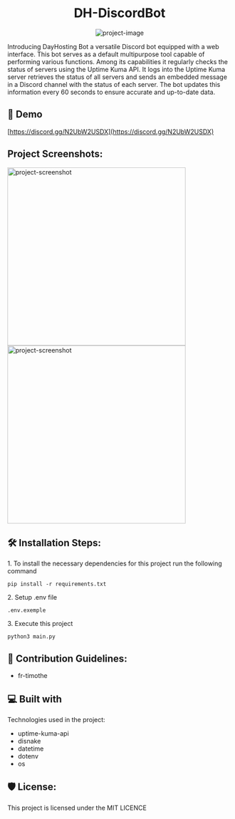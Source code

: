 <h1 align="center" id="title">DH-DiscordBot</h1>

<p align="center"><img src="https://socialify.git.ci/nicolabcraft/DH-DiscordBot/image?font=Jost&amp;forks=1&amp;issues=1&amp;language=1&amp;name=1&amp;owner=1&amp;pulls=1&amp;stargazers=1&amp;theme=Auto" alt="project-image"></p>

<p id="description">Introducing DayHosting Bot a versatile Discord bot equipped with a web interface. This bot serves as a default multipurpose tool capable of performing various functions. Among its capabilities it regularly checks the status of servers using the Uptime Kuma API. It logs into the Uptime Kuma server retrieves the status of all servers and sends an embedded message in a Discord channel with the status of each server. The bot updates this information every 60 seconds to ensure accurate and up-to-date data.</p>

<h2>🚀 Demo</h2>

[https://discord.gg/N2UbW2USDX](https://discord.gg/N2UbW2USDX)

<h2>Project Screenshots:</h2>

<img src="https://media.discordapp.net/attachments/1204549942375620628/1237933803347906580/image.png?ex=68098eb2&is=68083d32&hm=aa72a46ca6b4c12a55561efc269ee69e68d2be9d6b58b8596be24e8eb7e6746d&=&format=webp&quality=lossless" alt="project-screenshot" width="400" height="400/">

<img src="https://media.discordapp.net/attachments/1204549942375620628/1237942444859985931/image.png?ex=680996be&is=6808453e&hm=ceb91c8691f519d0a779313284d7464e3d8edd0aa537184e138535e74de7e092&=&format=webp&quality=lossless" alt="project-screenshot" width="400" height="400/">

<h2>🛠️ Installation Steps:</h2>

<p>1. To install the necessary dependencies for this project run the following command</p>

```
pip install -r requirements.txt
```

<p>2. Setup .env file</p>

```
.env.exemple
```

<p>3. Execute this project</p>

```
python3 main.py
```

<h2>🍰 Contribution Guidelines:</h2>

*   fr-timothe

<h2>💻 Built with</h2>

Technologies used in the project:

*   uptime-kuma-api
*   disnake
*   datetime
*   dotenv
*   os

<h2>🛡️ License:</h2>

This project is licensed under the MIT LICENCE
